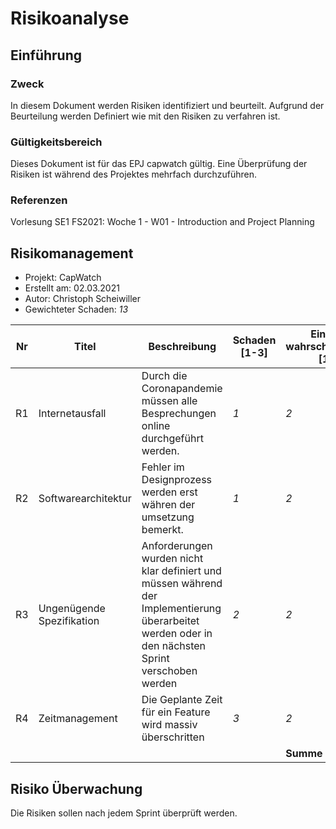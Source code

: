 # Risikoanalyse

## Einführung

### Zweck

In diesem Dokument werden Risiken identifiziert und beurteilt. Aufgrund der Beurteilung werden Definiert wie mit den Risiken zu verfahren ist.

### Gültigkeitsbereich

Dieses Dokument ist für das EPJ capwatch gültig. Eine Überprüfung der Risiken ist während des Projektes mehrfach durchzuführen.

### Referenzen

Vorlesung SE1 FS2021: Woche 1 - W01 - Introduction and Project Planning

## Risikomanagement

- Projekt: CapWatch
- Erstellt am: 02.03.2021
- Autor: Christoph Scheiwiller
- Gewichteter Schaden: *13*

| Nr | Titel | Beschreibung | Schaden [1-3] | Eintritts&shy;wahrscheinlichkeit [1-3] | Gewichteter Schaden [1-9] | Vorbeugung | Verhalten beim Eintreten |
|----|-------|--------------|------------------|-----------------------------|---------------------|------------|--------------------------|
| R1 | Internetausfall | Durch die Coronapandemie müssen alle Besprechungen online durchgeführt werden.        | *1*             | *2*                       | *1*                 | Dokumentation relevanter Inhalte während Besprechungen      | Meatingprotokoll lesen                    |
| R2 | Softwarearchitektur | Fehler im Designprozess werden erst währen der umsetzung bemerkt.        | *1*             | *2*                       | *2*                 | Prototyp erstellen      | Fehleranalyse & überarbeitung der Softwarearchitektur                    |
| R3 | Ungenügende Spezifikation | Anforderungen wurden nicht klar definiert und müssen während der Implementierung überarbeitet werden oder in den nächsten Sprint verschoben werden        | *2*              | *2*                       | *4*                 | Anforderung reviewen      | Anforderungsanalyse überarbeiten                    |
| R4 | Zeitmanagement | Die Geplante Zeit für ein Feature wird massiv überschritten        | *3*              | *2*                       | *6*                 | Gemeinsames schätzen der Aufwände      | Verschiebung von Features in späteren Sprint                    |
|    |       |              |                  | **Summe**                   | *13*                |            |                          |

## Risiko Überwachung

Die Risiken sollen nach jedem Sprint überprüft werden.
